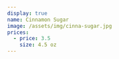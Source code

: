 ```yaml
---
display: true
name: Cinnamon Sugar
image: /assets/img/cinna-sugar.jpg
prices:
  - price: 3.5
    size: 4.5 oz
---
```

